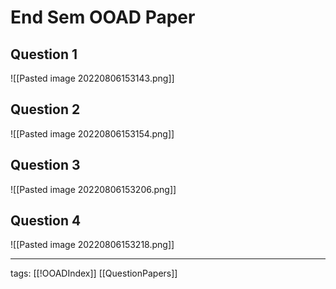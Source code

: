 # End Sem OOAD Paper
## Question 1
![[Pasted image 20220806153143.png]]

## Question 2
![[Pasted image 20220806153154.png]]

## Question 3
![[Pasted image 20220806153206.png]]

## Question 4
![[Pasted image 20220806153218.png]]

---
tags: [[!OOADIndex]] [[QuestionPapers]]
